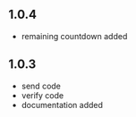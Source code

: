 
## 1.0.4

* remaining countdown added


## 1.0.3

* send code
* verify code
* documentation added

